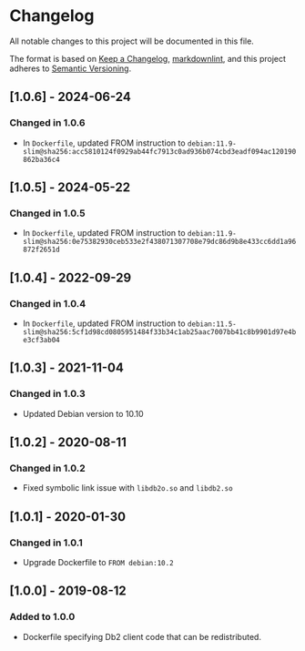 # Changelog

All notable changes to this project will be documented in this file.

The format is based on [Keep a Changelog](https://keepachangelog.com/en/1.0.0/),
[markdownlint](https://dlaa.me/markdownlint/),
and this project adheres to [Semantic Versioning](https://semver.org/spec/v2.0.0.html).

## [1.0.6] - 2024-06-24

### Changed in 1.0.6

- In `Dockerfile`, updated FROM instruction to `debian:11.9-slim@sha256:acc5810124f0929ab44fc7913c0ad936b074cbd3eadf094ac120190862ba36c4`

## [1.0.5] - 2024-05-22

### Changed in 1.0.5

- In `Dockerfile`, updated FROM instruction to `debian:11.9-slim@sha256:0e75382930ceb533e2f438071307708e79dc86d9b8e433cc6dd1a96872f2651d`

## [1.0.4] - 2022-09-29

### Changed in 1.0.4

- In `Dockerfile`, updated FROM instruction to `debian:11.5-slim@sha256:5cf1d98cd0805951484f33b34c1ab25aac7007bb41c8b9901d97e4be3cf3ab04`

## [1.0.3] - 2021-11-04

### Changed in 1.0.3

- Updated Debian version to 10.10

## [1.0.2] - 2020-08-11

### Changed in 1.0.2

- Fixed symbolic link issue with `libdb2o.so` and `libdb2.so`

## [1.0.1] - 2020-01-30

### Changed in 1.0.1

- Upgrade Dockerfile to `FROM debian:10.2`

## [1.0.0] - 2019-08-12

### Added to 1.0.0

- Dockerfile specifying Db2 client code that can be redistributed.
